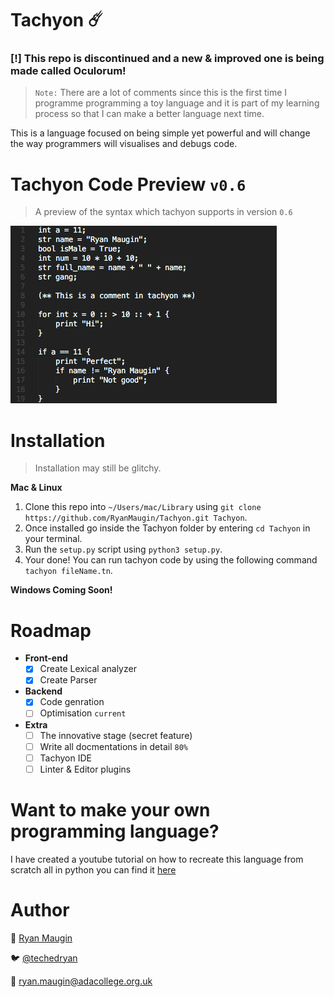 # Tachyon ☄️
### **[!] This repo is discontinued and a new & improved one is being made called Oculorum!**

> `Note:` There are a lot of comments since this is the first time I programme programming a toy language and it is part of my learning process so that I can make a better language next time.

This is a language focused on being simple yet powerful and will change the way programmers will visualises and debugs code.

# Tachyon Code Preview `v0.6`

> A preview of the syntax which tachyon supports in version `0.6`

![Tacyon Syntax v1](./documentation/img/v1-syntaxx.png)

# Installation
> Installation may still be glitchy.

**Mac & Linux**
1. Clone this repo into `~/Users/mac/Library` using `git clone https://github.com/RyanMaugin/Tachyon.git Tachyon`.
2. Once installed go inside the Tachyon folder by entering `cd Tachyon` in your terminal.
3. Run the `setup.py` script using `python3 setup.py`.
4. Your done! You can run tachyon code by using the following command `tachyon fileName.tn`.

**Windows Coming Soon!**

# Roadmap
- **Front-end**
    - [x] Create Lexical analyzer
    - [x] Create Parser

- **Backend**
    - [x] Code genration
    - [ ] Optimisation `current`
    
- **Extra**
    - [ ] The innovative stage (secret feature)
    - [ ] Write all docmentations in detail `80%`
    - [ ] Tachyon IDE
    - [ ] Linter & Editor plugins
    
# Want to make your own programming language?
I have created a youtube tutorial on how to recreate this language from scratch all in python you can find it [here](https://www.youtube.com/playlist?list=PLP7hn9TNf1CEl8A8jQfZSRYcgUIqBhIJU)

# Author

🤖 [Ryan Maugin](https://ryanmaugin.github.io)

🐦 [@techedryan](https://www.twitter.com/techedryan)

📨 ryan.maugin@adacollege.org.uk

